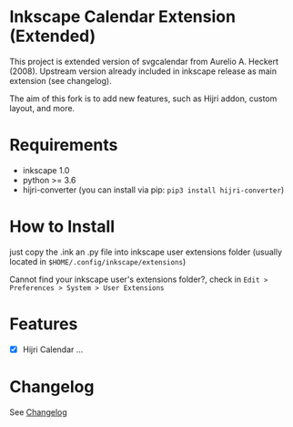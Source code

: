 # Inkscape Calendar Extension (Extended)

This project is extended version of svgcalendar from Aurelio A. Heckert (2008). Upstream version
already included in inkscape release as main extension (see changelog).

The aim of this fork is to add new features, such as Hijri addon, custom layout, and more.

# Requirements

- inkscape 1.0
- python >= 3.6
- hijri-converter (you can install via pip: `pip3 install hijri-converter`)

# How to Install
just copy the .ink an .py file into inkscape user extensions folder
(usually located in `$HOME/.config/inkscape/extensions`)

Cannot find your inkscape user's extensions folder?, check in
`Edit > Preferences > System > User Extensions`

# Features
- [x] Hijri Calendar
...

# Changelog
See [Changelog](CHANGELOG.md)

